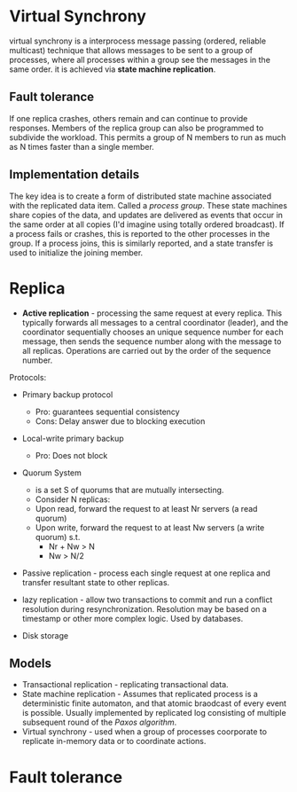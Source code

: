 # Virtual Synchrony
virtual synchrony is a interprocess message passing (ordered, reliable multicast) technique that allows messages to be sent to a group of processes, where all processes within a group see the messages in the same order. it is achieved via **state machine replication**.

## Fault tolerance
If one replica crashes, others remain and can continue to provide responses. Members of the replica group can also be programmed to subdivide the workload. This permits a group of N members to run as much as N times faster than a single member.

## Implementation details
The key idea is to create a form of distributed state machine associated with the replicated data item. Called a *process group*. These state machines share copies of the data, and updates are delivered as events that occur in the same order at all copies (I'd imagine using totally ordered broadcast). If a process fails or crashes, this is reported to the other processes in the group. If a process joins, this is similarly reported, and a state transfer is used to initialize the joining member.

# Replica
- **Active replication** - processing the same request at every replica. This typically forwards all messages to a central coordinator (leader), and the coordinator sequentially chooses an unique sequence number for each message, then sends the sequence number along with the message to all replicas. Operations are carried out by the order of the sequence number.

Protocols:
- Primary backup protocol
  - Pro: guarantees sequential consistency
  - Cons: Delay answer due to blocking execution
- Local-write primary backup
  - Pro: Does not block
- Quorum System
  - is a set S of quorums that are mutually intersecting.
  - Consider N replicas:
  - Upon read, forward the request to at least Nr servers (a read quorum)
  - Upon write, forward the request to at least Nw servers (a write quorum) s.t.
    - Nr + Nw > N
    - Nw > N/2

- Passive replication - process each single request at one replica and transfer resultant state to other replicas.
- lazy replication - allow two transactions to commit and run a conflict resolution during resynchronization. Resolution may be based on a timestamp or other more complex logic. Used by databases.
- Disk storage

## Models
- Transactional replication - replicating transactional data.
- State machine replication - Assumes that replicated process is a deterministic finite automaton, and that atomic braodcast of every event is possible. Usually implemented by replicated log consisting of multiple subsequent round of the *Paxos algorithm*.
- Virtual synchrony - used when a group of processes coorporate to replicate in-memory data or to coordinate actions.

# Fault tolerance
